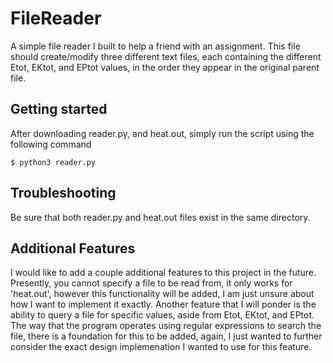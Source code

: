 # FileReader
A simple file reader I built to help a friend with an assignment. This file should create/modify three different text files, each containing the different Etot, EKtot, and EPtot values, in the order they appear in the original parent file. 

## Getting started
After downloading reader.py, and heat.out, simply run the script using the following command
```
$ python3 reader.py
```

## Troubleshooting
Be sure that both reader.py and heat.out files exist in the same directory. 

## Additional Features
I would like to add a couple additional features to this project in the future. Presently, you cannot specify a file to be read from, it only works for 'heat.out', however this functionality will be added, I am just unsure about how I want to implement it exactly. Another feature that I will ponder is the ability to query a file for specific values, aside from Etot, EKtot, and EPtot. The way that the program operates using regular expressions to search the file, there is a foundation for this to be added, again, I just wanted to further consider the exact design implemenation I wanted to use for this feature.
